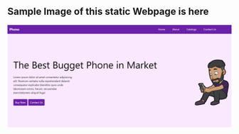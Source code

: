 ## Sample Image of this static Webpage is here
![This is a alt text.](https://github.com/PRINCE-PRASAD/Tailwind_CSS/blob/main/Part3/images/sample.png "This is a sample image.")

